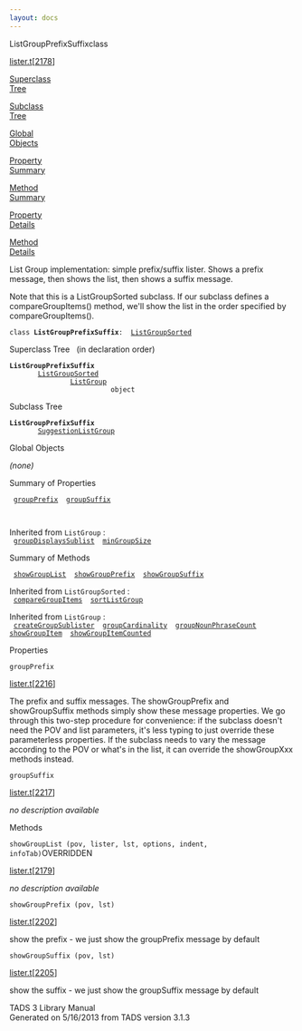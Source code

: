 ```yaml
---
layout: docs
---
```

<span class="title">ListGroupPrefixSuffix</span><span class="type">class</span>

[lister.t](../file/lister.t.html)\[[2178](../source/lister.t.html#2178)\]

[Superclass  
Tree](#_SuperClassTree_)

[Subclass  
Tree](#_SubClassTree_)

[Global  
Objects](#_ObjectSummary_)

[Property  
Summary](#_PropSummary_)

[Method  
Summary](#_MethodSummary_)

[Property  
Details](#_Properties_)

[Method  
Details](#_Methods_)

<div class="fdesc">

List Group implementation: simple prefix/suffix lister. Shows a prefix
message, then shows the list, then shows a suffix message.

Note that this is a ListGroupSorted subclass. If our subclass defines a
compareGroupItems() method, we'll show the list in the order specified
by compareGroupItems().

`class `**`ListGroupPrefixSuffix`**` :   `[`ListGroupSorted`](../object/ListGroupSorted.html)

</div>

<span id="_SuperClassTree_"></span>

<div class="mjhd">

<span class="hdln">Superclass Tree</span>   (in declaration order)

</div>

**`ListGroupPrefixSuffix`**  
`         `[`ListGroupSorted`](../object/ListGroupSorted.html)  
`                 `[`ListGroup`](../object/ListGroup.html)  
`                         object`  
<span id="_SubClassTree_"></span>

<div class="mjhd">

<span class="hdln">Subclass Tree</span>  

</div>

**`ListGroupPrefixSuffix`**  
`         `[`SuggestionListGroup`](../object/SuggestionListGroup.html)  
<span id="_ObjectSummary_"></span>

<div class="mjhd">

<span class="hdln">Global Objects</span>  

</div>

*(none)* <span id="_PropSummary_"></span>

<div class="mjhd">

<span class="hdln">Summary of Properties</span>  

</div>

` `[`groupPrefix`](#groupPrefix)`  `[`groupSuffix`](#groupSuffix)`  `

` `

Inherited from `ListGroup` :  
` `[`groupDisplaysSublist`](../object/ListGroup.html#groupDisplaysSublist)`  `[`minGroupSize`](../object/ListGroup.html#minGroupSize)`  `

<span id="_MethodSummary_"></span>

<div class="mjhd">

<span class="hdln">Summary of Methods</span>  

</div>

` `[`showGroupList`](#showGroupList)`  `[`showGroupPrefix`](#showGroupPrefix)`  `[`showGroupSuffix`](#showGroupSuffix)`  `

Inherited from `ListGroupSorted` :  
` `[`compareGroupItems`](../object/ListGroupSorted.html#compareGroupItems)`  `[`sortListGroup`](../object/ListGroupSorted.html#sortListGroup)`  `

Inherited from `ListGroup` :  
` `[`createGroupSublister`](../object/ListGroup.html#createGroupSublister)`  `[`groupCardinality`](../object/ListGroup.html#groupCardinality)`  `[`groupNounPhraseCount`](../object/ListGroup.html#groupNounPhraseCount)`  `[`showGroupItem`](../object/ListGroup.html#showGroupItem)`  `[`showGroupItemCounted`](../object/ListGroup.html#showGroupItemCounted)`  `

<span id="_Properties_"></span>

<div class="mjhd">

<span class="hdln">Properties</span>  

</div>

<span id="groupPrefix"></span>

`groupPrefix`

[lister.t](../file/lister.t.html)\[[2216](../source/lister.t.html#2216)\]

<div class="desc">

The prefix and suffix messages. The showGroupPrefix and showGroupSuffix
methods simply show these message properties. We go through this
two-step procedure for convenience: if the subclass doesn't need the POV
and list parameters, it's less typing to just override these
parameterless properties. If the subclass needs to vary the message
according to the POV or what's in the list, it can override the
showGroupXxx methods instead.

</div>

<span id="groupSuffix"></span>

`groupSuffix`

[lister.t](../file/lister.t.html)\[[2217](../source/lister.t.html#2217)\]

<div class="desc">

*no description available*

</div>

<span id="_Methods_"></span>

<div class="mjhd">

<span class="hdln">Methods</span>  

</div>

<span id="showGroupList"></span>

`showGroupList (pov, lister, lst, options, indent, infoTab)`<span class="rem">OVERRIDDEN</span>

[lister.t](../file/lister.t.html)\[[2179](../source/lister.t.html#2179)\]

<div class="desc">

*no description available*

</div>

<span id="showGroupPrefix"></span>

`showGroupPrefix (pov, lst)`

[lister.t](../file/lister.t.html)\[[2202](../source/lister.t.html#2202)\]

<div class="desc">

show the prefix - we just show the groupPrefix message by default

</div>

<span id="showGroupSuffix"></span>

`showGroupSuffix (pov, lst)`

[lister.t](../file/lister.t.html)\[[2205](../source/lister.t.html#2205)\]

<div class="desc">

show the suffix - we just show the groupSuffix message by default

</div>

<div class="ftr">

TADS 3 Library Manual  
Generated on 5/16/2013 from TADS version 3.1.3

</div>
